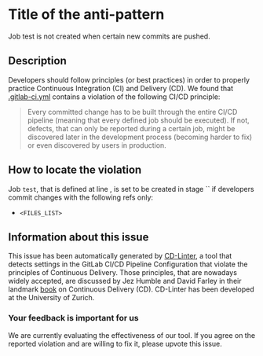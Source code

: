 
# Title of the anti-pattern
Job test is not created when certain new commits are pushed.

## Description
Developers should follow principles (or best practices) in order to properly practice Continuous Integration (CI) and Delivery (CD).
We found that [.gitlab-ci.yml](https://gitlab.com/cjvnjde/psychopathy-online/blob/master/.gitlab-ci.yml) contains a violation of the following CI/CD principle:

> Every committed change has to be built through the entire CI/CD pipeline (meaning that every defined job should be executed). 
If not, defects, that can only be reported during a certain job, might be discovered later in the development process (becoming harder to fix) or even discovered by users in production.

## How to locate the violation
Job `test`, that is defined at line , is set to  be created in stage `` if developers commit changes with the following refs only:

* `<FILES_LIST>`




## Information about this issue

This issue has been automatically generated by [CD-Linter](https://gitlab.com/Jancso/configuration-analytics), a tool that detects settings in the GitLab CI/CD Pipeline Configuration that violate the principles of Continuous Delivery. Those principles, that are nowadays widely accepted, are discussed by Jez Humble and David Farley in their landmark [book](https://www.oreilly.com/library/view/continuous-delivery-reliable/9780321670250/) on Continuous Delivery (CD). CD-Linter has been developed at the University of Zurich.

### Your feedback is important for us
We are currently evaluating the effectiveness of our tool. If you agree on the reported violation and are willing to fix it, please upvote this issue.


